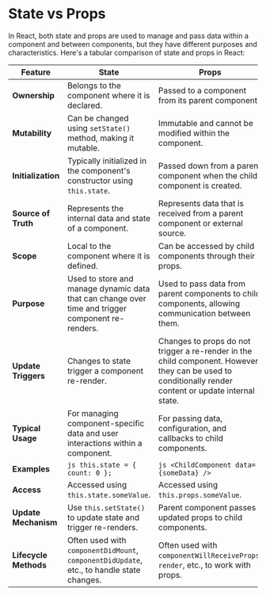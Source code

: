 # State vs Props

In React, both state and props are used to manage and pass data within a component and between components, but they have different purposes and characteristics. Here's a tabular comparison of state and props in React:

| Feature               | State                                                                                             | Props                                                                                                                                                   |
| --------------------- | ------------------------------------------------------------------------------------------------- | ------------------------------------------------------------------------------------------------------------------------------------------------------- |
| **Ownership**         | Belongs to the component where it is declared.                                                    | Passed to a component from its parent component.                                                                                                        |
| **Mutability**        | Can be changed using `setState()` method, making it mutable.                                      | Immutable and cannot be modified within the component.                                                                                                  |
| **Initialization**    | Typically initialized in the component's constructor using `this.state`.                          | Passed down from a parent component when the child component is created.                                                                                |
| **Source of Truth**   | Represents the internal data and state of a component.                                            | Represents data that is received from a parent component or external source.                                                                            |
| **Scope**             | Local to the component where it is defined.                                                       | Can be accessed by child components through their props.                                                                                                |
| **Purpose**           | Used to store and manage dynamic data that can change over time and trigger component re-renders. | Used to pass data from parent components to child components, allowing communication between them.                                                      |
| **Update Triggers**   | Changes to state trigger a component re-render.                                                   | Changes to props do not trigger a re-render in the child component. However, they can be used to conditionally render content or update internal state. |
| **Typical Usage**     | For managing component-specific data and user interactions within a component.                    | For passing data, configuration, and callbacks to child components.                                                                                     |
| **Examples**          | `js this.state = { count: 0 };`                                                                   | `js <ChildComponent data={someData} />`                                                                                                                 |
| **Access**            | Accessed using `this.state.someValue`.                                                            | Accessed using `this.props.someValue`.                                                                                                                  |
| **Update Mechanism**  | Use `this.setState()` to update state and trigger re-renders.                                     | Parent component passes updated props to child components.                                                                                              |
| **Lifecycle Methods** | Often used with `componentDidMount`, `componentDidUpdate`, etc., to handle state changes.         | Often used with `componentWillReceiveProps`, `render`, etc., to work with props.                                                                        |
